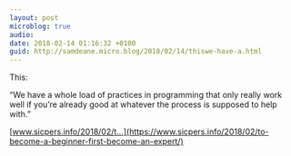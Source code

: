 ```yaml
---
layout: post
microblog: true
audio: 
date: 2018-02-14 01:16:32 +0100
guid: http://samdeane.micro.blog/2018/02/14/thiswe-have-a.html
---
```

This:

“We have a whole load of practices in programming that only really work well if you’re already good at whatever the process is supposed to help with.”

[www.sicpers.info/2018/02/t...](https://www.sicpers.info/2018/02/to-become-a-beginner-first-become-an-expert/)
